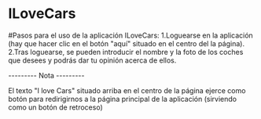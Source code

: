 # ILoveCars
#Pasos para el uso de la aplicación ILoveCars:
1.Loguearse en la aplicación (hay que hacer clic en el botón "aquí" 
situado en el centro del la página).
2.Tras loguearse, se pueden introducir el nombre y la foto de los coches que desees y podrás dar tu opinión acerca de ellos.

--------- Nota ---------

El texto "I love Cars" situado arriba en el centro de la página ejerce como botón para redirigirnos a la página principal de la aplicación (sirviendo como un botón de retroceso)
